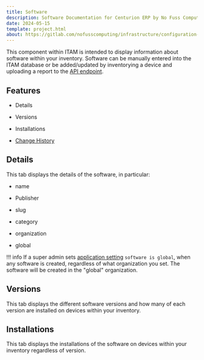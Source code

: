```yaml
---
title: Software
description: Software Documentation for Centurion ERP by No Fuss Computing
date: 2024-05-15
template: project.html
about: https://gitlab.com/nofusscomputing/infrastructure/configuration-management/centurion_erp
---
```


This component within ITAM is intended to display information about software within your inventory. Software can be manually entered into the ITAM database or be added/updated by inventorying a device and uploading a report to the [API endpoint](../api.md#inventory-reports).


## Features

- Details

- Versions

- Installations

- [Change History](../index.md#history)


## Details

This tab displays the details of the software, in particular:

- name

- Publisher

- slug

- category

- organization

- global

!!! info
    If a super admin sets [application setting](../settings/app_settings.md#global-software) `software is global`, when any software is created, regardless of what organization you set. The software will be created in the "global" organization.


## Versions

This tab displays the different software versions and how many of each version are installed on devices within your inventory.


## Installations

This tab displays the installations of the software on devices within your inventory regardless of version.
